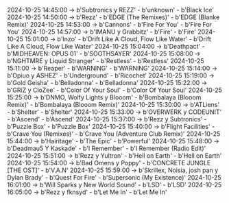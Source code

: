 2024-10-25 14:45:00 -> b'Subtronics y REZZ' - b'unknown' - b'Black Ice'
2024-10-25 14:50:00 -> b'Rezz' - b'EDGE (The Remixes)' - b'EDGE (Blanke Remix)'
2024-10-25 14:53:00 -> b'Cannons' - b'Fire For You' - b'Fire For You'
2024-10-25 14:57:00 -> b'IMANU y Grabbitz' - b'Fire' - b'Fire'
2024-10-25 15:01:00 -> b'Inzo' - b'Drift Like A Cloud, Flow Like Water' - b'Drift Like A Cloud, Flow Like Water'
2024-10-25 15:04:00 -> b'Deathpact' - b'MIDHEAVEN: OPUS 01' - b'SOOTHSAYER'
2024-10-25 15:08:00 -> b'NGHTMRE y Liquid Stranger' - b'Restless' - b'Restless'
2024-10-25 15:11:00 -> b'Reaper' - b'WARNING' - b'WARNING'
2024-10-25 15:14:00 -> b'Opiuo y ASHEZ' - b'Underground' - b'Ricochet'
2024-10-25 15:19:00 -> b'Gold Geisha' - b'Belladonna' - b'Belladonna'
2024-10-25 15:22:00 -> b'GRiZ y CloZee' - b'Color Of Your Soul' - b'Color Of Your Soul'
2024-10-25 15:25:00 -> b'DNMO, Wolfy Lights y Blooom' - b'Bombalaya (Blooom Remix)' - b'Bombalaya (Blooom Remix)'
2024-10-25 15:30:00 -> b'ATLiens' - b'Shelter' - b'Shelter'
2024-10-25 15:33:00 -> b'OVERWERK y CODEUNIT' - b'Ascend' - b'Ascend'
2024-10-25 15:37:00 -> b'Rezz y Subtronics' - b'Puzzle Box' - b'Puzzle Box'
2024-10-25 15:40:00 -> b'Flight Facilities' - b'Crave You (Remixes)' - b'Crave You (Adventure Club Remix)'
2024-10-25 15:44:00 -> b'Hairitage' - b'The Epic' - b'Powerful'
2024-10-25 15:48:00 -> b'Deadmau5 Y Kaskade' - b'I Remember' - b'I Remember (Radio Edit)'
2024-10-25 15:51:00 -> b'Rezz y Yultron' - b'Hell on Earth' - b'Hell on Earth'
2024-10-25 15:54:00 -> b'Bad Omens y Poppy' - b'CONCRETE JUNGLE [THE OST]' - b'V.A.N'
2024-10-25 15:59:00 -> b'Skrillex, Noisia, josh pan y Dylan Brady' - b'Quest For Fire' - b'Supersonic (My Existence)'
2024-10-25 16:01:00 -> b'Will Sparks y New World Sound' - b'LSD' - b'LSD'
2024-10-25 16:05:00 -> b'Rezz y fknsyd' - b'Let Me In' - b'Let Me In'
